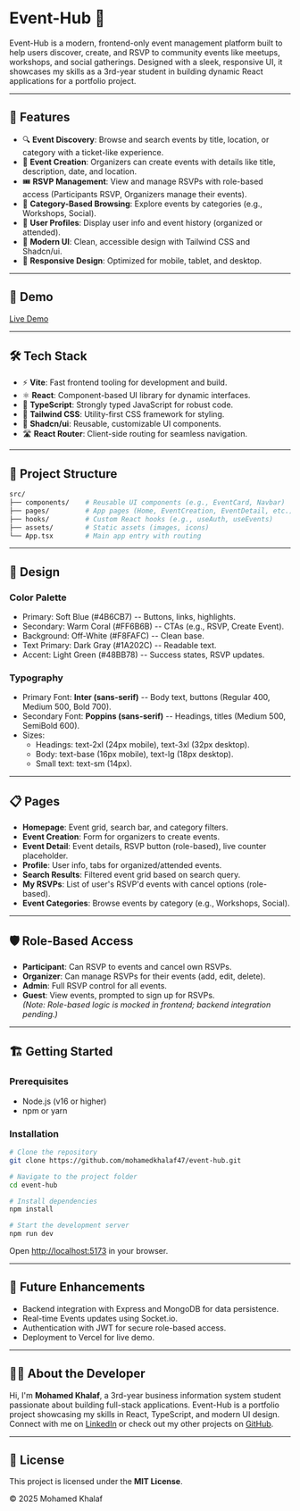# Event-Hub 🎉

Event-Hub is a modern, frontend-only event management platform built to
help users discover, create, and RSVP to community events like meetups,
workshops, and social gatherings. Designed with a sleek, responsive UI,
it showcases my skills as a 3rd-year student in building dynamic React
applications for a portfolio project.

---

## 🚀 Features

- 🔍 **Event Discovery**: Browse and search events by title, location,
  or category with a ticket-like experience.
- 📅 **Event Creation**: Organizers can create events with details
  like title, description, date, and location.
- 🎟️ **RSVP Management**: View and manage RSVPs with role-based access
  (Participants RSVP, Organizers manage their events).
- 📍 **Category-Based Browsing**: Explore events by categories (e.g.,
  Workshops, Social).
- 👤 **User Profiles**: Display user info and event history (organized
  or attended).
- 🌙 **Modern UI**: Clean, accessible design with Tailwind CSS and
  Shadcn/ui.
- 📱 **Responsive Design**: Optimized for mobile, tablet, and desktop.

---

## 🔗 Demo

[Live Demo](https://khalaf-eventhub.netlify.app/)

---

## 🛠️ Tech Stack

- ⚡ **Vite**: Fast frontend tooling for development and build.
- ⚛️ **React**: Component-based UI library for dynamic interfaces.
- 🔷 **TypeScript**: Strongly typed JavaScript for robust code.
- 🎨 **Tailwind CSS**: Utility-first CSS framework for styling.
- 🧩 **Shadcn/ui**: Reusable, customizable UI components.
- 🛣️ **React Router**: Client-side routing for seamless navigation.

---

## 📂 Project Structure

```bash
src/
├── components/    # Reusable UI components (e.g., EventCard, Navbar)
├── pages/         # App pages (Home, EventCreation, EventDetail, etc.)
├── hooks/         # Custom React hooks (e.g., useAuth, useEvents)
├── assets/        # Static assets (images, icons)
└── App.tsx        # Main app entry with routing
```

---

## 🎨 Design

### Color Palette

- Primary: Soft Blue (#4B6CB7) -- Buttons, links, highlights.
- Secondary: Warm Coral (#FF6B6B) -- CTAs (e.g., RSVP, Create Event).
- Background: Off-White (#F8FAFC) -- Clean base.
- Text Primary: Dark Gray (#1A202C) -- Readable text.
- Accent: Light Green (#48BB78) -- Success states, RSVP updates.

### Typography

- Primary Font: **Inter (sans-serif)** -- Body text, buttons (Regular
  400, Medium 500, Bold 700).
- Secondary Font: **Poppins (sans-serif)** -- Headings, titles (Medium
  500, SemiBold 600).
- Sizes:
  - Headings: text-2xl (24px mobile), text-3xl (32px desktop).
  - Body: text-base (16px mobile), text-lg (18px desktop).
  - Small text: text-sm (14px).

---

## 📋 Pages

- **Homepage**: Event grid, search bar, and category filters.
- **Event Creation**: Form for organizers to create events.
- **Event Detail**: Event details, RSVP button (role-based), live
  counter placeholder.
- **Profile**: User info, tabs for organized/attended events.
- **Search Results**: Filtered event grid based on search query.
- **My RSVPs**: List of user's RSVP'd events with cancel options
  (role-based).
- **Event Categories**: Browse events by category (e.g., Workshops,
  Social).

---

## 🛡️ Role-Based Access

- **Participant**: Can RSVP to events and cancel own RSVPs.
- **Organizer**: Can manage RSVPs for their events (add, edit,
  delete).
- **Admin**: Full RSVP control for all events.
- **Guest**: View events, prompted to sign up for RSVPs.\
  _(Note: Role-based logic is mocked in frontend; backend integration
  pending.)_

---

## 🏗️ Getting Started

### Prerequisites

- Node.js (v16 or higher)
- npm or yarn

### Installation

```bash
# Clone the repository
git clone https://github.com/mohamedkhalaf47/event-hub.git

# Navigate to the project folder
cd event-hub

# Install dependencies
npm install

# Start the development server
npm run dev
```

Open <http://localhost:5173> in your browser.

---

## 🚧 Future Enhancements

- Backend integration with Express and MongoDB for data persistence.
- Real-time Events updates using Socket.io.
- Authentication with JWT for secure role-based access.
- Deployment to Vercel for live demo.

---

## 👨‍💻 About the Developer

Hi, I'm **Mohamed Khalaf**, a 3rd-year business information system student
passionate about building full-stack applications. Event-Hub is a
portfolio project showcasing my skills in React, TypeScript, and modern
UI design. Connect with me on
[LinkedIn](https://www.linkedin.com/in/mohamed-m-khalaf/) or check out my
other projects on [GitHub](https://github.com/mohamedkhalaf47).

---

## 📜 License

This project is licensed under the **MIT License**.

© 2025 Mohamed Khalaf
